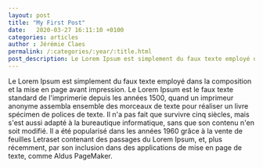 ```yaml
---
layout: post
title: "My First Post"
date:   2020-03-27 16:11:10 +0100
categories: articles
author : Jérémie Claes
permalink: /:categories/:year/:title.html
post_description: Le Lorem Ipsum est simplement du faux texte employé dans la composition et la mise en page avant impression. Le Lorem Ipsum est le faux texte standard.
---
```

<!--
on peu crée ces propres variables comme ici avec "l'auteur"
frontmatter in yalm
categories: URL DE LA categories  
Par défaut il prends le nom du fichier comme nom pour l'article
-->

Le Lorem Ipsum est simplement du faux texte employé dans la composition et la mise en page avant impression. Le Lorem Ipsum est le faux texte standard de l'imprimerie depuis les années 1500, quand un imprimeur anonyme assembla ensemble des morceaux de texte pour réaliser un livre spécimen de polices de texte. Il n'a pas fait que survivre cinq siècles, mais s'est aussi adapté à la bureautique informatique, sans que son contenu n'en soit modifié. Il a été popularisé dans les années 1960 grâce à la vente de feuilles Letraset contenant des passages du Lorem Ipsum, et, plus récemment, par son inclusion dans des applications de mise en page de texte, comme Aldus PageMaker.
